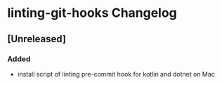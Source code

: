 <!-- Keep a Changelog guide -> https://keepachangelog.com -->

# linting-git-hooks Changelog

## [Unreleased]
### Added
- install script of linting pre-commit hook for kotlin and dotnet on Mac
